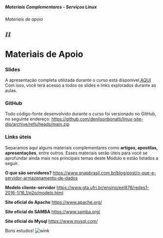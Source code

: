 ##### Materiais Complementares - Serviços Linux

###### Materiais de apoio



[**](https://web.dio.me/course/materiais-complementares-servicos-linux/learning/88c40199-2367-41fa-ba99-b1ff1535d80b?back=/track/formacao-linux-fundamentals&tab=path&moduleId=c5abe9b8-4efe-4e2e-926f-090d1eb25711)[**](https://web.dio.me/course/materiais-complementares-servicos-linux/learning/88c40199-2367-41fa-ba99-b1ff1535d80b?back=/track/formacao-linux-fundamentals&tab=path&moduleId=c5abe9b8-4efe-4e2e-926f-090d1eb25711)

# **Materiais de Apoio**

 

### **Slides**

A apresentação completa utilizada durante o curso está disponível[ ](https://docs.google.com/presentation/d/1lf5Z39hwxqIa-WGLAxkcuJTpEjO-TfDz/edit?usp=sharing&ouid=105300330738120646134&rtpof=true&sd=true)[AQUI](https://docs.google.com/presentation/d/1TdVrpZuMEVij9h3yAWbAHUR5HSRWwGfKhb1mbtCB0Y0/edit#slide=id.g135ff7c4712_0_46)
Com isso, você terá acesso a todos os slides e links explorados durante as aulas.

###  

### **GitHub**

Todo código-fonte desenvolvido durante o curso foi versionado no GitHub, no seguinte endereço:
https://github.com/denilsonbonatti/linux-site-dio/archive/refs/heads/main.zip

 

### **Links úteis**

Separamos aqui alguns materiais complementares como **artigos, apostilas, apresentações**, entre outros. Esses materiais serão úteis para você se aprofundar ainda mais nos principais temas deste Módulo e estão listados a seguir.

 

**O que são servidores?**
https://www.qnapbrasil.com.br/blog/post/o-que-e-servidor-armazenamento-de-dados

 

**Modelo cliente-servidor**
https://www.gta.ufrj.br/ensino/eel878/redes1-2016-1/16_1/p2p/modelo.html
 

**Site oficial do Apache**
https://www.apache.org/


**Site oficial do SAMBA**
https://www.samba.org/

 

**Site oficial do Mysql**
https://www.mysql.com/

 

Bons estudos! ![wink](https://app.digitalinnovation.one/static/ckeditor/ckeditor/plugins/smiley/images/wink_smile.png)

 